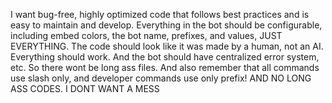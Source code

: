 I want bug-free, highly optimized code that follows best practices and is easy to maintain and develop. Everything in the bot should be configurable, including embed colors, the bot name, prefixes, and values, JUST EVERYTHING. The code should look like it was made by a human, not an AI. Everything should work. And the bot should have centralized error system, etc. So there wont be long ass files. And also remember that all commands use slash only, and developer commands use only prefix! AND NO LONG ASS CODES. I DONT WANT A MESS